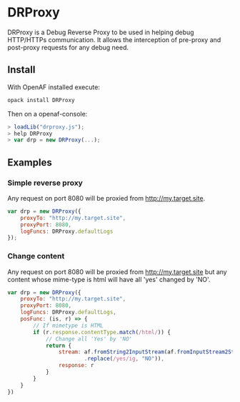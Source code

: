# DRProxy

DRProxy is a Debug Reverse Proxy to be used in helping debug HTTP/HTTPs communication. It allows the interception of pre-proxy and post-proxy requests for any debug need.

## Install

With OpenAF installed execute:

````bash
opack install DRProxy
````

Then on a openaf-console:

````javascript
> loadLib("drproxy.js");
> help DRProxy
> var drp = new DRProxy(...);
````

## Examples

### Simple reverse proxy

Any request on port 8080 will be proxied from http://my.target.site.

````javascript
var drp = new DRProxy({ 
    proxyTo: "http://my.target.site", 
    proxyPort: 8080, 
    logFuncs: DRProxy.defaultLogs 
});
````

### Change content

Any request on port 8080 will be proxied from http://my.target.site but any content whose mime-type is html will have all 'yes' changed by 'NO'.

````javascript
var drp = new DRProxy({
    proxyTo: "http://my.target.site",
    proxyPort: 8080,
    logFuncs: DRProxy.defaultLogs,
    posFunc: (is, r) => {
        // If mimetype is HTML
        if (r.response.contentType.match(/html/)) {
            // Change all 'Yes' by 'NO'
            return {
                stream: af.fromString2InputStream(af.fromInputStream2String(is))
                        .replace(/yes/ig, "NO")),
                response: r
            }
        }
    }
})